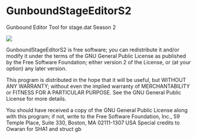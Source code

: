 # GunboundStageEditorS2
Gunbound Editor Tool for stage.dat Season 2

![](https://raw.githubusercontent.com/garsia0/GunboundStageEditorS2/main/etc/IMG1.png)

GunboundStageEditorS2 is free software; you can redistribute it and/or modify it under the terms of the GNU General Public License as published by the Free Software Foundation; either version 2 of the License, or (at your option) any later version.

This program is distributed in the hope that it will be useful, but WITHOUT ANY WARRANTY; without even the implied warranty of MERCHANTABILITY or FITNESS FOR A PARTICULAR PURPOSE. See the GNU General Public License for more details.

You should have received a copy of the GNU General Public License along with this program; if not, write to the Free Software Foundation, Inc., 59 Temple Place, Suite 330, Boston, MA 02111-1307 USA
Special credits to Owaran for SHA1 and struct gb
